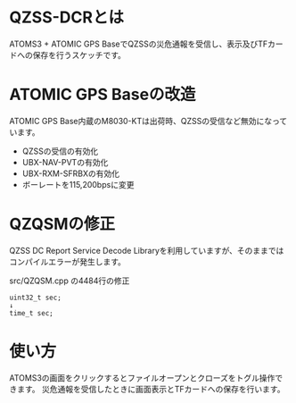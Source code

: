
# QZSS-DCRとは

ATOMS3 + ATOMIC GPS BaseでQZSSの災危通報を受信し、表示及びTFカードへの保存を行うスケッチです。


# ATOMIC GPS Baseの改造

ATOMIC GPS Base内蔵のM8030-KTは出荷時、QZSSの受信など無効になっています。
- QZSSの受信の有効化
- UBX-NAV-PVTの有効化
- UBX-RXM-SFRBXの有効化
- ボーレートを115,200bpsに変更


# QZQSMの修正

QZSS DC Report Service Decode Libraryを利用していますが、そのままではコンパイルエラーが発生します。

src/QZQSM.cpp の4484行の修正
```
uint32_t sec;
↓
time_t sec;
```

# 使い方

ATOMS3の画面をクリックするとファイルオープンとクローズをトグル操作できます。
災危通報を受信したときに画面表示とTFカードへの保存を行います。
